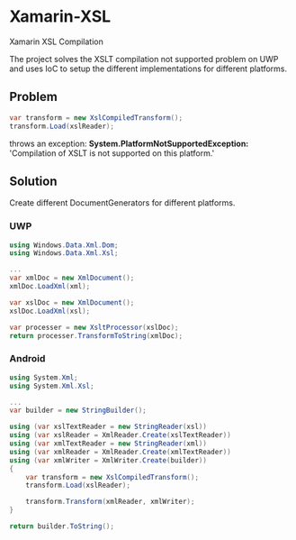 # Xamarin-XSL
Xamarin XSL Compilation

The project solves the XSLT compilation not supported problem on UWP and uses IoC to setup the different implementations for different platforms.

## Problem
```csharp
var transform = new XslCompiledTransform();
transform.Load(xslReader);
```
throws an exception: <b>System.PlatformNotSupportedException:</b> 'Compilation of XSLT is not supported on this platform.'

## Solution
Create different DocumentGenerators for different platforms.

### UWP
```csharp
using Windows.Data.Xml.Dom;
using Windows.Data.Xml.Xsl;

...
var xmlDoc = new XmlDocument();
xmlDoc.LoadXml(xml);

var xslDoc = new XmlDocument();
xslDoc.LoadXml(xsl);

var processer = new XsltProcessor(xslDoc);
return processer.TransformToString(xmlDoc);
```


### Android
```csharp
using System.Xml;
using System.Xml.Xsl;

...
var builder = new StringBuilder();

using (var xslTextReader = new StringReader(xsl))
using (var xslReader = XmlReader.Create(xslTextReader))
using (var xmlTextReader = new StringReader(xml))
using (var xmlReader = XmlReader.Create(xmlTextReader))
using (var xmlWriter = XmlWriter.Create(builder))
{
    var transform = new XslCompiledTransform();
    transform.Load(xslReader);

    transform.Transform(xmlReader, xmlWriter);
}

return builder.ToString();
```
